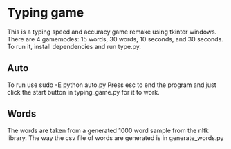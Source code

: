 # Typing game
This is a typing speed and accuracy game remake using tkinter windows. There are 4 gamemodes: 15 words, 30 words, 10 seconds, and 30 seconds. 
To run it, install dependencies and run type.py.

## Auto
To run use sudo -E python auto.py
Press esc to end the program and just click the start button in typing_game.py for it to work.

## Words
The words are taken from a generated 1000 word sample from the nltk library. The way the csv file of words are generated is in generate_words.py